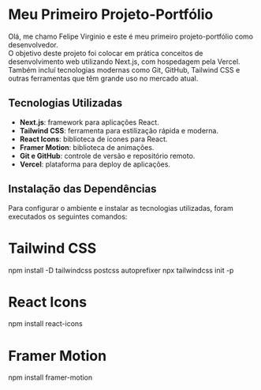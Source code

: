# Meu Primeiro Projeto-Portfólio

Olá, me chamo Felipe Virginio e este é meu primeiro projeto-portfólio como desenvolvedor.  
O objetivo deste projeto foi colocar em prática conceitos de desenvolvimento web utilizando Next.js, com hospedagem pela Vercel. Também incluí tecnologias modernas como Git, GitHub, Tailwind CSS e outras ferramentas que têm grande uso no mercado atual.

## Tecnologias Utilizadas

- **Next.js**: framework para aplicações React.
- **Tailwind CSS**: ferramenta para estilização rápida e moderna.
- **React Icons**: biblioteca de ícones para React.
- **Framer Motion**: biblioteca de animações.
- **Git e GitHub**: controle de versão e repositório remoto.
- **Vercel**: plataforma para deploy de aplicações.

## Instalação das Dependências

Para configurar o ambiente e instalar as tecnologias utilizadas, foram executados os seguintes comandos:

# Tailwind CSS
npm install -D tailwindcss postcss autoprefixer
npx tailwindcss init -p

# React Icons
npm install react-icons

# Framer Motion
npm install framer-motion
